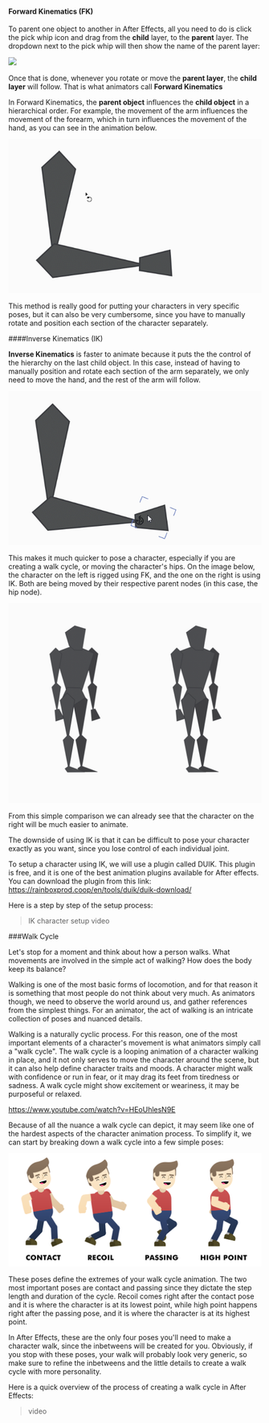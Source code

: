 #### Forward Kinematics (FK)

To parent one object to another in After Effects, all you need to do is click the pick whip icon and drag from the **child** layer, to the **parent** layer. The dropdown next to the pick whip will then show the name of the parent layer:

![](/assets/unit3/parent_layers.gif)

Once that is done, whenever you rotate or move the **parent layer**, the **child layer** will follow. That is what animators call **Forward Kinematics**

In Forward Kinematics, the **parent object** influences the **child object** in a hierarchical order. For example, the movement of the arm influences the movement of the forearm, which in turn influences the movement of the hand, as you can see in the animation below.

![](/assets/unit3/FK.gif)

This method is really good for putting your characters in very specific poses, but it can also be very cumbersome, since you have to manually rotate and position each section of the character separately.

####Inverse Kinematics (IK)

**Inverse Kinematics** is faster to animate because it puts the the control of the hierarchy on the last child object. In this case, instead of having to manually position and rotate each section of the arm separately, we only need to move the hand, and the rest of the arm will follow.

![](/assets/unit3/IK.gif)
 
This makes it much quicker to pose a character, especially if you are creating a walk cycle, or moving the character's hips. On the image below, the character on the left is rigged using FK, and the one on the right is using IK. Both are being moved by their respective parent nodes (in this case, the hip node).

![](/assets/unit3/char_compare.gif)

From this simple comparison we can already see that the character on the right will be much easier to animate.

The downside of using IK is that it can be difficult to pose your character exactly as you want, since you lose control of each individual joint.

To setup a character using IK, we will use a plugin called DUIK. This plugin is free, and it is one of the best animation plugins available for After effects. You can download the plugin from this link: https://rainboxprod.coop/en/tools/duik/duik-download/

Here is a step by step of the setup process:

> IK character setup video

###Walk Cycle

Let's stop for a moment and think about how a person walks. What movements are involved in the simple act of walking? How does the body keep its balance? 

Walking is one of the most basic forms of locomotion, and for that reason it is something that most people do not think about very much. As animators though, we need to observe the world around us, and gather references from the simplest things. For an animator, the act of walking is an intricate collection of poses and nuanced details.

Walking is a naturally cyclic process. For this reason, one of the most important elements of a character's movement is what animators simply call a "walk cycle". The walk cycle is a looping animation of a character walking in place, and it not only serves to move the character around the scene, but it can also help define character traits and moods. A character might walk with confidence or run in fear, or it may drag its feet from tiredness or sadness. A walk cycle might show excitement or weariness, it may be purposeful or relaxed.

https://www.youtube.com/watch?v=HEoUhlesN9E

Because of all the nuance a walk cycle can depict, it may seem like one of the hardest aspects of the character animation process. To simplify it, we can start by breaking down a walk cycle into a few simple poses:

![](/assets/walkcycle_poses.png)

These poses define the extremes of your walk cycle animation. The two most important poses are contact and passing since they dictate the step length and duration of the cycle. Recoil comes right after the contact pose and it is where the character is at its lowest point, while high point happens right after the passing pose, and it is where the character is at its highest point.

In After Effects, these are the only four poses you'll need to make a character walk, since the inbetweens will be created for you. Obviously, if you stop with these poses, your walk will probably look very generic, so make sure to refine the inbetweens and the little details to create a walk cycle with more personality.

Here is a quick overview of the process of creating a walk cycle in After Effects:

>video


